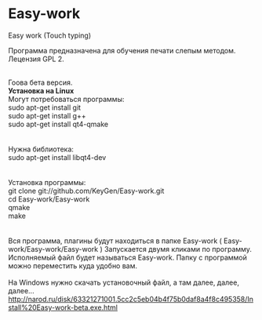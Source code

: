 Easy-work
=========

Easy work (Touch typing)

Программа предназначена для обучения печати слепым методом.<br>
Лецензия GPL 2.<br><br>

Гоова бета версия.
<br>
<b>Установка на Linux</b>
<br>
Могут потребоваться программы:<br>
sudo apt-get install git<br>
sudo apt-get install g++<br>
sudo apt-get install qt4-qmake<br>
<br><br>
Нужна библиотека:<br>
sudo apt-get install libqt4-dev<br>
<br><br>
Установка программы:<br>
git clone git://github.com/KeyGen/Easy-work.git<br>
cd Easy-work/Easy-work<br>
qmake<br>
make<br>
<br><br>
Вся программа, плагины будут находиться в папке Easy-work ( Easy-work/Easy-work/Easy-work )
Запускается двумя кликами по программу. Исполняемый файл будет называться Easy-work. Папку с программой можно переместить куда удобно вам.
<br><br>
На Windows нужно скачать установочный файл, а там далее, далее, далее...
<br>
http://narod.ru/disk/63321271001.5cc2c5eb04b4f75b0daf8a4f8c495358/Install%20Easy-work-beta.exe.html
